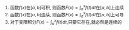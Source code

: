 

1. 函数$f(x)$在$[a,b]$可积, 则函数$\displaystyle{F(x)=\int_{a}^{x}f(t)dt}$在$[a,b]$上连续
2. 函数$f(x)$在$[a,b]$连续, 则函数$\displaystyle{F(x)=\int_{a}^{x}f(t)dt}$在$[a,b]$上可导
3. 对于变限积分$\displaystyle{F(x)=\int_{a}^{x}f(t)dt}$,只要它存在,就必然是连续的
